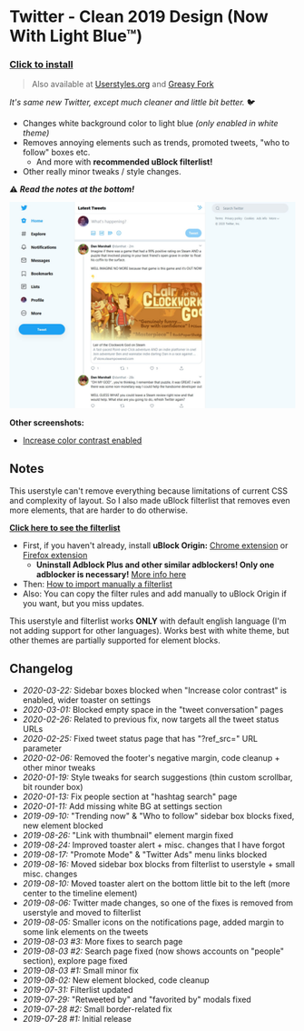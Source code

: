 # Twitter - Clean 2019 Design (Now With Light Blue™)

### [Click to install](https://github.com/krisu5/userstyles/raw/master/Twitter%20-%20Clean%202019%20Design%20(Now%20With%20Light%20Blue)/twitter_2019_clean_design_now_with_light_blue.user.css)

> Also available at [Userstyles.org](https://userstyles.org/styles/173920/twitter-clean-2019-design-now-with-light-blue) and [Greasy Fork](https://greasyfork.org/en/scripts/394318-twitter-clean-2019-design-now-with-light-blue)

*It's same new Twitter, except much cleaner and little bit better.* 🐦

- Changes white background color to light blue *(only enabled in white theme)*
- Removes annoying elements such as trends, promoted tweets, "who to follow" boxes etc.
  - And more with **recommended uBlock filterlist!**
- Other really minor tweaks / style changes.

⚠ ***Read the notes at the bottom!***

![Userstyle screenshot](screenshots/1_screenshot.jpg)

**Other screenshots:**
- [Increase color contrast enabled](screenshots/2_increase_color_contrast_enabled.png)

## Notes

This userstyle can't remove everything because limitations of current CSS and complexity of layout.
So I also made uBlock filterlist that removes even more elements, that are harder to do otherwise.

**[Click here to see the filterlist](https://raw.githubusercontent.com/krisu5/userstyles/master/Twitter%20-%20Clean%202019%20Design%20(Now%20With%20Light%20Blue)/filterlist.txt)**

- First, if you haven't already, install **uBlock Origin:** [Chrome extension](https://chrome.google.com/webstore/detail/ublock-origin/cjpalhdlnbpafiamejdnhcphjbkeiagm) or [Firefox extension](https://addons.mozilla.org/en-US/firefox/addon/ublock-origin/)
  - **Uninstall Adblock Plus and other similar adblockers! Only one adblocker is necessary!** [More info here](https://twitter.com/gorhill/status/1195016403486683136)
- Then: [How to import manually a filterlist](https://github.com/gorhill/uBlock/wiki/Filter-lists-from-around-the-web)
- Also: You can copy the filter rules and add manually to uBlock Origin if you want, but you miss updates.

This userstyle and filterlist works **ONLY** with default english language (I'm not adding support for other languages). Works best with white theme, but other themes are partially supported for element blocks.

## Changelog

- *2020-03-22:* Sidebar boxes blocked when "Increase color contrast" is enabled, wider toaster on settings
- *2020-03-01:* Blocked empty space in the "tweet conversation" pages
- *2020-02-26:* Related to previous fix, now targets all the tweet status URLs
- *2020-02-25:* Fixed tweet status page that has "?ref_src=" URL parameter
- *2020-02-06:* Removed the footer's negative margin, code cleanup + other minor tweaks
- *2020-01-19:* Style tweaks for search suggestions (thin custom scrollbar, bit rounder box)
- *2020-01-13:* Fix people section at "hashtag search" page
- *2020-01-11:* Add missing white BG at settings section
- *2019-09-10:* "Trending now" & "Who to follow" sidebar box blocks fixed, new element blocked
- *2019-08-26:* "Link with thumbnail" element margin fixed
- *2019-08-24:* Improved toaster alert + misc. changes that I have forgot
- *2019-08-17:* "Promote Mode" & "Twitter Ads" menu links blocked
- *2019-08-16:* Moved sidebar box blocks from filterlist to userstyle + small misc. changes
- *2019-08-10:* Moved toaster alert on the bottom little bit to the left (more center to the timeline element)
- *2019-08-06:* Twitter made changes, so one of the fixes is removed from userstyle and moved to filterlist
- *2019-08-05:* Smaller icons on the notifications page, added margin to some link elements on the tweets
- *2019-08-03 #3:* More fixes to search page
- *2019-08-03 #2:* Search page fixed (now shows accounts on "people" section), explore page fixed
- *2019-08-03 #1:* Small minor fix
- *2019-08-02:* New element blocked, code cleanup
- *2019-07-31:* Filterlist updated
- *2019-07-29:* "Retweeted by" and "favorited by" modals fixed
- *2019-07-28 #2:* Small border-related fix
- *2019-07-28 #1:* Initial release